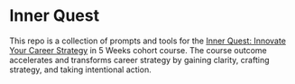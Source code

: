 # Inner Quest
This repo is a collection of prompts and tools for the [Inner Quest: Innovate Your Career Strategy](https://maven.com/james-gray/inner-quest) in 5 Weeks cohort course.
The course outcome accelerates and transforms career strategy by gaining clarity, crafting strategy, and taking intentional action.
